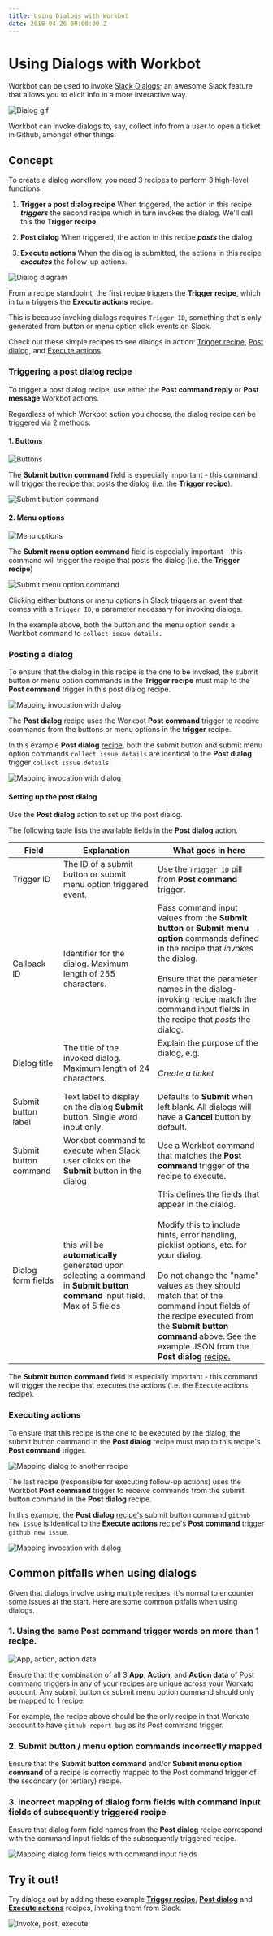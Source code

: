 ```yaml
---
title: Using Dialogs with Workbot
date: 2018-04-26 00:00:00 Z
---
```


# Using Dialogs with Workbot
Workbot can be used to invoke [Slack Dialogs](https://api.slack.com/dialogs); an awesome Slack feature that allows you to elicit info in a more interactive way.

![Dialog gif](/assets/images/workbot/workbot-dialogs/dialog-gif.gif)

Workbot can invoke dialogs to, say, collect info from a user to open a ticket in Github, amongst other things.

## Concept
To create a dialog workflow, you need 3 recipes to perform 3 high-level functions:
1. **Trigger a post dialog recipe**
When triggered, the action in this recipe ***triggers*** the second recipe which in turn invokes the dialog. We'll call this the **Trigger recipe**.

2. **Post dialog**
When triggered, the action in this recipe ***posts*** the dialog.

3. **Execute actions**
When the dialog is submitted, the actions in this recipe ***executes*** the follow-up actions.

![Dialog diagram](/assets/images/workbot/workbot-dialogs/anatomy-of-a-dialog.png)

From a recipe standpoint, the first recipe triggers the **Trigger recipe**, which in turn triggers the **Execute actions** recipe.

This is because invoking dialogs requires `Trigger ID`, something that's only generated from button or menu option click events on Slack.

Check out these simple recipes to see dialogs in action: [Trigger recipe](https://www.workato.com/recipes/673215-1-invoke-dialog#recipe), [Post dialog](https://www.workato.com/recipes/673218-2-configure-dialog#recipe), and [Execute actions](https://www.workato.com/recipes/673219-3-actions#recipe)

### Triggering a post dialog recipe

To trigger a post dialog recipe, use either the **Post command reply** or **Post message** Workbot actions.

Regardless of which Workbot action you choose, the dialog recipe can be triggered via 2 methods:

#### 1. Buttons

![Buttons](/assets/images/workbot/workbot-dialogs/invoke-with-buttons.png)

The **Submit button command** field is especially important - this command will trigger the recipe that posts the dialog (i.e. the **Trigger recipe**).

![Submit button command](/assets/images/workbot/workbot-dialogs/submit-button-command.png)

#### 2. Menu options

![Menu options](/assets/images/workbot/workbot-dialogs/invoke-with-menu-options.png)

The **Submit menu option command** field is especially important - this command will trigger the recipe that posts the dialog (i.e. the **Trigger recipe**)

![Submit menu option command](/assets/images/workbot/workbot-dialogs/submit-menu-option-command.png)

Clicking either buttons or menu options in Slack triggers an event that comes with a `Trigger ID`, a parameter necessary for invoking dialogs.

In the example above, both the button and the menu option sends a Workbot command to `collect issue details`.

### Posting a dialog
To ensure that the dialog in this recipe is the one to be invoked, the submit button or menu option commands in the **Trigger recipe** must map to the **Post command** trigger in this post dialog recipe.

![Mapping invocation with dialog](/assets/images/workbot/workbot-dialogs/mapping-invocation-to-dialog.png)

The **Post dialog** recipe uses the Workbot **Post command** trigger to receive commands from the buttons or menu options in the **trigger** recipe.

In this example **Post dialog** [recipe](https://www.workato.com/recipes/673218-2-configure-dialog#jobs), both the submit button and submit menu option commands `collect issue details` are identical to the **Post dialog** trigger `collect issue details`.

![Mapping invocation with dialog](/assets/images/workbot/workbot-dialogs/mapping-invocation-to-dialog-2.png)

#### Setting up the post dialog
Use the **Post dialog** action to set up the post dialog.

The following table lists the available fields in the **Post dialog** action.

<table class="unchanged rich-diff-level-one">
    <thead>
        <tr>
            <th>Field</th>
            <th>Explanation</th>
            <th>What goes in here</th>
        </tr>
    </thead>
    <tbody>
        <tr>
            <td>Trigger ID</td>
            <td>The ID of a submit button or submit menu option triggered event.
            </td>
            <td>Use the <kbd>Trigger ID</kbd> pill from <b>Post command</b> trigger.
        </tr>
        <tr>
            <td>Callback ID</td>
            <td>
              Identifier for the dialog. Maximum length of 255 characters.
            </td>
            <td>
            Pass command input values from the <b>Submit button</b> or <b>Submit menu option</b> commands defined in the recipe that <i>invokes</i> the dialog. <br><br>Ensure that the parameter names in the dialog-invoking recipe match the command input fields in the recipe that <i>posts</i> the dialog.
            </td>
        </tr>
        <tr>
            <td>Dialog title</td>
            <td>The title of the invoked dialog. Maximum length of 24 characters.</td>
            <td>
              Explain the purpose of the dialog, e.g.<br><br> <i>Create a ticket</i><br><br>
        </tr>
        <tr>
            <td>Submit button label</td>
            <td>
              Text label to display on the dialog <b>Submit</b> button. Single word input only.
            </td>
            <td>Defaults to <b>Submit</b> when left blank. All dialogs will have a <b>Cancel</b> button by default.
            </td>
        </tr>
        <tr>
            <td>Submit button command</td>
            <td>Workbot command to execute when Slack user clicks on the <b>Submit</b> button in the dialog
            </td>
            <td>Use a Workbot command that matches the <b>Post command</b> trigger of the recipe to execute.
            </td>
        </tr>
        <tr>
            <td>Dialog form fields</td>
            <td>
            this will be <b>automatically</b> generated upon selecting a command in <b>Submit button command</b> input field. Max of 5 fields</td>
            <td>
              This defines the fields that appear in the dialog. <br><br>Modify this to include hints, error handling, picklist options, etc. for your dialog.<br><br>Do not change the "name" values as they should match that of the command input fields of the recipe executed from the <b>Submit button command</b> above. See the example JSON from the <b>Post dialog</b> <a href='https://www.workato.com/recipes/673218-2-configure-dialog#recipe'> recipe.
            </td>
    </tbody>
</table>

The **Submit button command** field is especially important - this command will trigger the recipe that executes the actions (i.e. the Execute actions recipe).

### Executing actions

To ensure that this recipe is the one to be executed by the dialog, the submit button command in the **Post dialog** recipe must map to this recipe's **Post command** trigger.

![Mapping dialog to another recipe](/assets/images/workbot/workbot-dialogs/mapping-dialog-to-another-recipe.png)

The last recipe (responsible for executing follow-up actions) uses the Workbot **Post command** trigger to receive commands from the submit button command in the **Post dialog** recipe.

In this example, the **Post dialog** [recipe's](https://www.workato.com/recipes/673218-2-configure-dialog#recipe) submit button command `github new issue` is identical to the **Execute actions** [recipe's](https://www.workato.com/recipes/673219-3-actions#recipe) **Post command** trigger `github new issue`.

![Mapping invocation with dialog](/assets/images/workbot/workbot-dialogs/mapping-dialog-to-another-recipe-2.png)

## Common pitfalls when using dialogs
Given that dialogs involve using multiple recipes, it's normal to encounter some issues at the start. Here are some common pitfalls when using dialogs.

### 1. Using the same Post command trigger words on more than 1 recipe.

![App, action, action data](/assets/images/workbot/workbot-dialogs/app-action-actiondata.png)

Ensure that the combination of all 3 **App**, **Action**, and **Action data** of Post command triggers in any of your recipes are unique across your Workato account. Any submit button or submit menu option command should only be mapped to 1 recipe.

For example, the recipe above should be the only recipe in that Workato account to have `github report bug` as its Post command trigger.

### 2. Submit button / menu option commands incorrectly mapped
Ensure that the **Submit button command** and/or **Submit menu option command** of a recipe is correctly mapped to the Post command trigger of the secondary (or tertiary) recipe.

### 3. Incorrect mapping of dialog form fields with command input fields of subsequently triggered recipe
Ensure that dialog form field names from the **Post dialog** recipe correspond with the command input fields of the subsequently triggered recipe.

![Mapping dialog form fields with command input fields](/assets/images/workbot/workbot-dialogs/mapping-dialog-form-fields-to-command-input-fields.png)

## Try it out!
Try dialogs out by adding these example **[Trigger recipe](https://www.workato.com/recipes/673215-1-invoke-dialog#recipe)**, **[Post dialog](https://www.workato.com/recipes/673218-2-configure-dialog#recipe)** and **[Execute actions](https://www.workato.com/recipes/673219-3-actions#recipe)** recipes, invoking them from Slack.

![Invoke, post, execute](/assets/images/workbot/workbot-dialogs/invoke-post-execute.gif)
